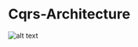 # Cqrs-Architecture
 
![alt text]([http://url/to/img.png](https://github.com/lorenzoMalutta/Cqrs-Architecture/blob/main/cqrs-abstraction.png)https://github.com/lorenzoMalutta/Cqrs-Architecture/blob/main/cqrs-abstraction.png)
